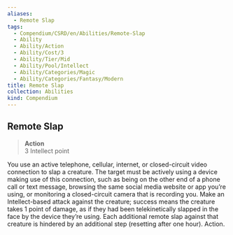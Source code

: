 ```yaml
---
aliases:
  - Remote Slap
tags:
  - Compendium/CSRD/en/Abilities/Remote-Slap
  - Ability
  - Ability/Action
  - Ability/Cost/3
  - Ability/Tier/Mid
  - Ability/Pool/Intellect
  - Ability/Categories/Magic
  - Ability/Categories/Fantasy/Modern
title: Remote Slap
collection: Abilities
kind: Compendium
---
```

## Remote Slap
>**Action**  
>3 Intellect point

You use an active telephone, cellular, internet, or closed-circuit video connection to slap a creature. The target must be actively using a device making use of this connection, such as being on the other end of a phone call or text message, browsing the same social media website or app you’re using, or monitoring a closed-circuit camera that is recording you. Make an Intellect-based attack against the creature; success means the creature takes 1 point of damage, as if they had been telekinetically slapped in the face by the device they’re using. Each additional remote slap against that creature is hindered by an additional step (resetting after one hour). Action.









